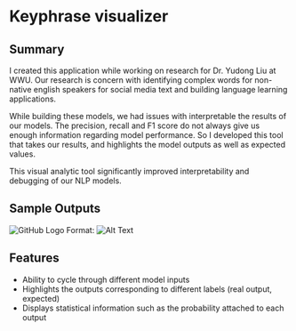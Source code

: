# Keyphrase visualizer

## Summary

I created this application while working on research for Dr. Yudong Liu at WWU. Our research is concern with identifying complex words for non-native english speakers for social media text and building language learning applications.

While building these models, we had issues with interpretable the results of our models. The precision, recall and F1 score do not always give us enough information regarding model performance. So I developed this tool that takes our results, and highlights the model outputs as well as expected values.

This visual analytic tool significantly improved interpretability and debugging of our NLP models.


## Sample Outputs
![GitHub Logo](/images/logo.png)
Format: ![Alt Text](url)


## Features

* Ability to cycle through different model inputs
* Highlights the outputs corresponding to different labels (real output, expected)
* Displays statistical information such as the probability attached to each output

